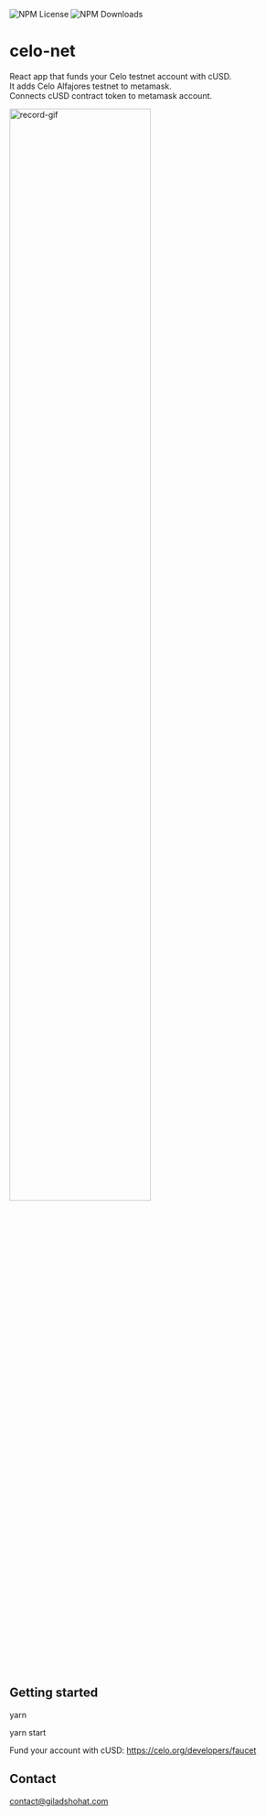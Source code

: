 ![NPM License](https://img.shields.io/npm/l/celo-net)
![NPM Downloads](https://img.shields.io/npm/dw/celo-net)

# celo-net
React app that funds your Celo testnet account with cUSD.  
It adds Celo Alfajores testnet to metamask.  
Connects cUSD contract token to metamask account.

<img src="https://gitlab.com/gshohat/celo-network/-/raw/master/src/record.gif" width="70%" alt="record-gif"/>


## Getting started
yarn

yarn start

Fund your account with cUSD:
https://celo.org/developers/faucet

## Contact
contact@giladshohat.com
